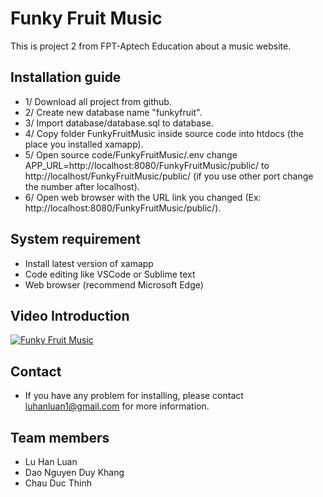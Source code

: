 # Funky Fruit Music
This is project 2 from FPT-Aptech Education about a music website.

## Installation guide
- 1/ Download all project from github.
- 2/ Create new database name "funkyfruit".
- 3/ Import database/database.sql to database.
- 4/ Copy folder FunkyFruitMusic inside source code into htdocs (the place you installed xamapp).
- 5/ Open source code/FunkyFruitMusic/.env change APP_URL=http://localhost:8080/FunkyFruitMusic/public/ to http://localhost/FunkyFruitMusic/public/ (if you use other port change the number after localhost).
- 6/ Open web browser with the URL link you changed (Ex: http://localhost:8080/FunkyFruitMusic/public/).

## System requirement
- Install latest version of xamapp
- Code editing like VSCode or Sublime text
- Web browser (recommend Microsoft Edge)

## Video Introduction
[![Funky Fruit Music](https://img.youtube.com/vi/_k7bVZA84zc/0.jpg)](https://www.youtube.com/watch?v=_k7bVZA84zc)
## Contact
- If you have any problem for installing, please contact luhanluan1@gmail.com for more information.

## Team members
- Lu Han Luan
- Dao Nguyen Duy Khang
- Chau Duc Thinh
